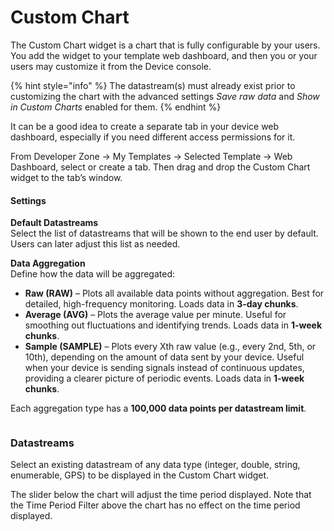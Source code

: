 # Custom Chart

The Custom Chart widget is a chart that is fully configurable by your users. You add the widget to your template web dashboard, and then you or your users may customize it from the Device console.&#x20;

{% hint style="info" %}
The datastream(s) must already exist prior to customizing the chart with the advanced settings _Save raw data_ and _Show in Custom Charts_ enabled for them.&#x20;
{% endhint %}

It can be a good idea to create a separate tab in your device web dashboard, especially if you need different access permissions for it.

From Developer Zone -> My Templates -> Selected Template -> Web Dashboard, select or create a tab. Then drag and drop the Custom Chart widget to the tab’s window.

#### Settings

**Default Datastreams**\
Select the list of datastreams that will be shown to the end user by default. Users can later adjust this list as needed.

**Data Aggregation**\
Define how the data will be aggregated:

* **Raw (RAW)** – Plots all available data points without aggregation. Best for detailed, high-frequency monitoring. Loads data in **3-day chunks**.
* **Average (AVG)** – Plots the average value per minute. Useful for smoothing out fluctuations and identifying trends. Loads data in **1-week chunks**.
* **Sample (SAMPLE)** – Plots every Xth raw value (e.g., every 2nd, 5th, or 10th), depending on the amount of data sent by your device. Useful when your device is sending signals instead of continuous updates, providing a clearer picture of periodic events. Loads data in **1-week chunks**.

Each aggregation type has a **100,000 data points per datastream limit**.

<figure><img src="https://lh7-us.googleusercontent.com/QHl3_swz1p00VQ932l4dagDCOGRX-_cglL43AM2siyg5u6P-tPZxzFl3CjCk7lOidy2G8TfEx2dUQdNQP5rexvBTkLMgwOyP4i2tWv3f0wz3OwkHoFqoiKFVyNU_dmqWvjh6XF6kGZiSOxhaV6zwuJ4" alt=""><figcaption></figcaption></figure>

### Datastreams

Select an existing datastream of any data type (integer, double, string, enumerable, GPS) to be displayed in the Custom Chart widget.

The slider below the chart will adjust the time period displayed.  Note that the Time Period Filter above the chart has no effect on the time period displayed.
